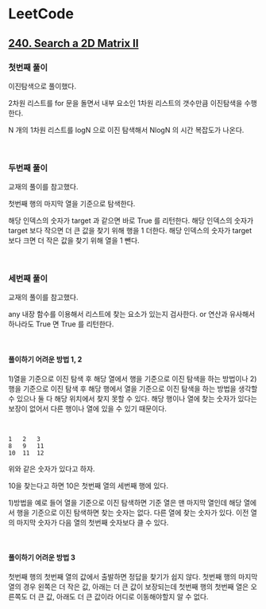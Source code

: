 # LeetCode

## [240. Search a 2D Matrix II](https://leetcode.com/problems/search-a-2d-matrix-ii/)

### 첫번째 풀이

이진탐색으로 풀이했다.

2차원 리스트를 for 문을 돌면서 내부 요소인 1차원 리스트의 갯수만큼 이진탐색을 수행한다.

N 개의 1차원 리스트를 logN 으로 이진 탐색해서 NlogN 의 시간 복잡도가 나온다.

<br>

### 두번째 풀이

교재의 풀이를 참고했다.

첫번째 행의 마지막 열을 기준으로 탐색한다.

해당 인덱스의 숫자가 target 과 같으면 바로 True 를 리턴한다. 해당 인덱스의 숫자가 target 보다 작으면 더 큰 값을 찾기 위해 행을 1 더한다. 해당 인덱스의 숫자가 target 보다 크면 더 작은 값을 찾기 위해 열을 1 뺀다.

<br>

### 세번째 풀이

교재의 풀이를 참고했다.

any 내장 함수를 이용해서 리스트에 찾는 요소가 있는지 검사한다. or 연산과 유사해서 하나라도 True 면 True 를 리턴한다.

<br>

#### 풀이하기 어려운 방법 1, 2

1)열을 기준으로 이진 탐색 후 해당 열에서 행을 기준으로 이진 탐색을 하는 방법이나 2)행을 기준으로 이진 탐색 후 해당 행에서 열을 기준으로 이진 탐색을 하는 방법을 생각할 수 있으나 둘 다 해당 위치에서 찾지 못할 수 있다. 해당 행이나 열에 찾는 숫자가 있다는 보장이 없어서 다른 행이나 열에 있을 수 있기 때문이다.

<br>

```
1   2   3
8   9   11
10  11  12
```

위와 같은 숫자가 있다고 하자.

10을 찾는다고 하면 10은 첫번째 열의 세번째 행에 있다.

1)방법을 예로 들어 열을 기준으로 이진 탐색하면 기준 열은 맨 마지막 열인데 해당 열에서 행을 기준으로 이진 탐색하면 찾는 숫자는 없다. 다른 열에 찾는 숫자가 있다. 이전 열의 마지막 숫자가 다음 열의 첫번째 숫자보다 클 수 있다.

<br>

#### 풀이하기 어려운 방법 3

첫번째 행의 첫번째 열의 값에서 출발하면 정답을 찾기가 쉽지 않다. 첫번째 행의 마지막 열의 경우 왼쪽은 더 작은 값, 아래는 더 큰 값이 보장되는데 첫번째 행의 첫번째 열은 오른쪽도 더 큰 값, 아래도 더 큰 값이라 어디로 이동해야할지 알 수 없다.

